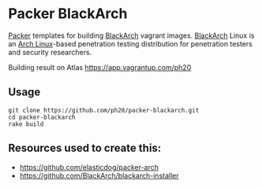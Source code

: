 Packer BlackArch
===========
[Packer](https://www.packer.io) templates for building [BlackArch](https://blackarch.org/) vagrant images.
[BlackArch](https://blackarch.org/) Linux is an [Arch Linux](https://www.archlinux.org/)-based penetration testing distribution for penetration testers and security researchers.

Building result on Atlas https://app.vagrantup.com/ph20

Usage
-----
```
git clone https://github.com/ph20/packer-blackarch.git
cd packer-blackarch
rake build
```

Resources used to create this:
-----------------------------
- https://github.com/elasticdog/packer-arch
- https://github.com/BlackArch/blackarch-installer
